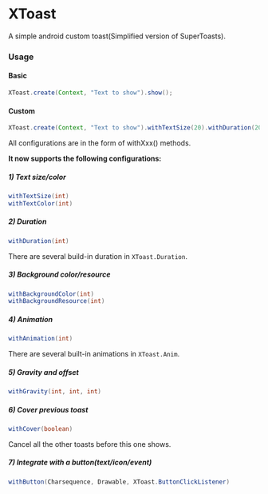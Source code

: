 XToast
====
A simple android custom toast(Simplified version of SuperToasts).

### Usage

#### Basic
```java
XToast.create(Context, "Text to show").show();
```

#### Custom
```java
XToast.create(Context, "Text to show").withTextSize(20).withDuration(2000).show();
```

All configurations are in the form of withXxx() methods.

**It now supports the following configurations:**
##### 1) Text size/color
```java
withTextSize(int)
withTextColor(int)
```
    
##### 2) Duration
```java
withDuration(int)
```
There are several build-in duration in `XToast.Duration`.

##### 3) Background color/resource
```java
withBackgroundColor(int)
withBackgroundResource(int)
```

##### 4) Animation
```java
withAnimation(int)
```
There are several built-in animations in `XToast.Anim`.

##### 5) Gravity and offset
```java
withGravity(int, int, int)
```

##### 6) Cover previous toast
```java
withCover(boolean)
```
Cancel all the other toasts before this one shows.

##### 7) Integrate with a button(text/icon/event)
```java
withButton(Charsequence, Drawable, XToast.ButtonClickListener)
```

